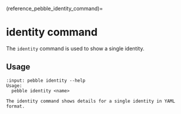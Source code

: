 (reference_pebble_identity_command)=
# identity command

The `identity` command is used to show a single identity.

## Usage

<!-- START AUTOMATED OUTPUT -->
```{terminal}
:input: pebble identity --help
Usage:
  pebble identity <name>

The identity command shows details for a single identity in YAML format.
```
<!-- END AUTOMATED OUTPUT -->
